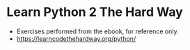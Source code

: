 # Learn Python 2 The Hard Way

- Exercises performed from the ebook, for reference only.
- https://learncodethehardway.org/python/
